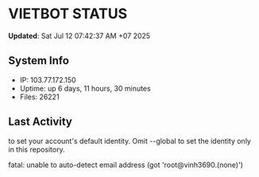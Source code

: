 # VIETBOT STATUS
**Updated**: Sat Jul 12 07:42:37 AM +07 2025

## System Info
- IP: 103.77.172.150
- Uptime: up 6 days, 11 hours, 30 minutes
- Files: 26221

## Last Activity

to set your account's default identity.
Omit --global to set the identity only in this repository.

fatal: unable to auto-detect email address (got 'root@vinh3690.(none)')
